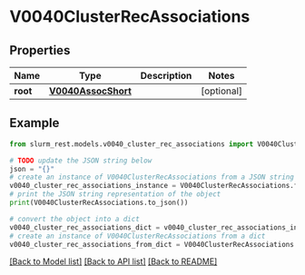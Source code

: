 # V0040ClusterRecAssociations


## Properties

Name | Type | Description | Notes
------------ | ------------- | ------------- | -------------
**root** | [**V0040AssocShort**](V0040AssocShort.md) |  | [optional] 

## Example

```python
from slurm_rest.models.v0040_cluster_rec_associations import V0040ClusterRecAssociations

# TODO update the JSON string below
json = "{}"
# create an instance of V0040ClusterRecAssociations from a JSON string
v0040_cluster_rec_associations_instance = V0040ClusterRecAssociations.from_json(json)
# print the JSON string representation of the object
print(V0040ClusterRecAssociations.to_json())

# convert the object into a dict
v0040_cluster_rec_associations_dict = v0040_cluster_rec_associations_instance.to_dict()
# create an instance of V0040ClusterRecAssociations from a dict
v0040_cluster_rec_associations_from_dict = V0040ClusterRecAssociations.from_dict(v0040_cluster_rec_associations_dict)
```
[[Back to Model list]](../README.md#documentation-for-models) [[Back to API list]](../README.md#documentation-for-api-endpoints) [[Back to README]](../README.md)


